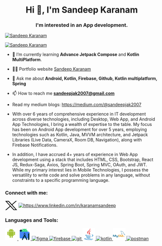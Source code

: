 <h1 align="center">Hi 👋, I'm Sandeep Karanam</h1>
<h3 align="center">I'm interested in an App development.</h3>

<p align="left"> <a href="https://github.com/ryo-ma/github-profile-trophy"><img src="https://github-profile-trophy.vercel.app/?username=sandeepjak2007" alt="Sandeep Karanam" /></a> </p>

<p align="left"> <a href="https://x.com/sandeepjak" target="blank"><img src="https://img.shields.io/twitter/follow/sandeepjak?logo=twitter&style=for-the-badge" alt="Sandeep Karanam" /></a> </p>

- 🌱 I’m currently learning **Advance Jetpack Compose** and **Kotlin MultiPlatform**.

- 👨‍💻 Portfolio website [Sandeep Karanam](https://bio.link/sandeepkaranam)

- 💬 Ask me about **Android, Kotlin, Firebase, Github, Kotlin multiplatform, Spring**

- 📫 How to reach me **sandeepjak2007@gmail.com**

- Read my medium blogs: https://medium.com/@sandeepjak2007 

- With over 6 years of comprehensive experience in IT development across diverse technologies, including Desktop, Web App, and Android App Technologies, I bring a wealth of expertise to the table. My focus has been on Android App development for over 5 years, employing technologies such as Kotlin, Java, MVVM architecture, and Jetpack Libraries (Live Data, CameraX, Room DB, Navigation), along with Firebase Notifications.

- In addition, I have accrued 4+ years of experience in Web App development using a stack that includes HTML, CSS, Bootstrap, React JS, Redux-Saga, Axios, Spring Boot, Spring MVC, OAuth, and JWT. While my primary interest lies in Mobile Technologies, I possess the versatility to write code and solve problems in any language, without constraints to a specific programming language.
 
<h3 align="left">Connect with me:</h3>
<p align="left">
<a href="https://x.com/sandeepjak" target="blank"><img align="center" src="https://raw.githubusercontent.com/devicons/devicon/master/icons/twitter/twitter-original.svg" alt="sandeep karanam" height="30" width="40" /></a>
<a href="https://www.linkedin.com/in/karanamsandeep" target="blank"><img align="center" src="https://raw.githubusercontent.com/rahuldkjain/github-profile-readme-generator/master/src/images/icons/Social/linked-in-alt.svg" alt="https://www.linkedin.com/in/karanamsandeep" height="30" width="40" /></a>
</p>

<h3 align="left">Languages and Tools:</h3>
<p align="left"> <a href="https://developer.android.com" target="_blank" rel="noreferrer"> <img src="https://raw.githubusercontent.com/devicons/devicon/master/icons/android/android-original-wordmark.svg" alt="android" width="40" height="40"/> </a>
  <a href="https://developer.android.com/studio" target="_blank" rel="noreferrer"> <img src="https://raw.githubusercontent.com/devicons/devicon/master/icons/androidstudio/androidstudio-original.svg" alt="android" width="40" height="40"/> </a> 
  <a href="https://www.figma.com/" target="_blank" rel="noreferrer"> <img src="https://www.vectorlogo.zone/logos/figma/figma-icon.svg" alt="figma" width="40" height="40"/> </a> 
  <a href="https://firebase.google.com/" target="_blank" rel="noreferrer"> <img src="https://www.vectorlogo.zone/logos/firebase/firebase-icon.svg" alt="firebase" width="40" height="40"/> </a> 
  <a href="https://git-scm.com/" target="_blank" rel="noreferrer"> <img src="https://www.vectorlogo.zone/logos/git-scm/git-scm-icon.svg" alt="git" width="40" height="40"/> </a> 
  <a href="https://www.java.com" target="_blank" rel="noreferrer"> <img src="https://raw.githubusercontent.com/devicons/devicon/master/icons/java/java-original.svg" alt="java" width="40" height="40"/> </a>
  <a href="https://kotlinlang.org" target="_blank" rel="noreferrer"> <img src="https://www.vectorlogo.zone/logos/kotlinlang/kotlinlang-icon.svg" alt="kotlin" width="40" height="40"/> </a>
  <a href="https://www.mysql.com/" target="_blank" rel="noreferrer"> <img src="https://raw.githubusercontent.com/devicons/devicon/master/icons/mysql/mysql-original-wordmark.svg" alt="mysql" width="40" height="40"/> </a>
  <a href="https://postman.com" target="_blank" rel="noreferrer"> <img src="https://www.vectorlogo.zone/logos/getpostman/getpostman-icon.svg" alt="postman" width="40" height="40"/> </a>
</p>

